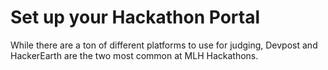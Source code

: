 # Set up your Hackathon Portal

While there are a ton of different platforms to use for judging, Devpost and HackerEarth are the two most common at MLH Hackathons. 

